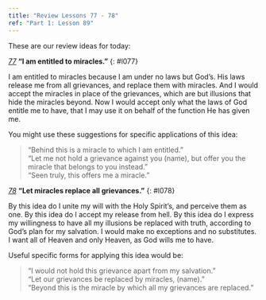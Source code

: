 ```yaml
---
title: "Review Lessons 77 - 78"
ref: "Part 1: Lesson 89"
---
```


These are our review ideas for today:

[*77*](/acim/workbook/l077/?r=1) **“I am entitled to miracles.”**
{: #l077}

I am entitled to miracles because I am under no laws but God’s. His laws
release me from all grievances, and replace them with miracles. And I
would accept the miracles in place of the grievances, which are but
illusions that hide the miracles beyond. Now I would accept only what
the laws of God entitle me to have, that I may use it on behalf of the
function He has given me.

You might use these suggestions for specific applications of this idea:

> “Behind this is a miracle to which I am entitled.”<br/>
> “Let me not hold a grievance against you (name), but offer you the miracle that belongs to you instead.”<br/>
> “Seen truly, this offers me a miracle.”

[*78*](/acim/workbook/l078/?r=1) **“Let miracles replace all grievances.”**
{: #l078}

By this idea do I unite my will with the Holy Spirit’s, and perceive
them as one. By this idea do I accept my release from hell. By this idea
do I express my willingness to have all my illusions be replaced with
truth, according to God’s plan for my salvation. I would make no
exceptions and no substitutes. I want all of Heaven and only Heaven, as
God wills me to have.

Useful specific forms for applying this idea would be:

> “I would not hold this grievance apart from my salvation.”<br/>
> “Let our grievances be replaced by miracles, (name).”<br/>
> “Beyond this is the miracle by which all my grievances are replaced.”


